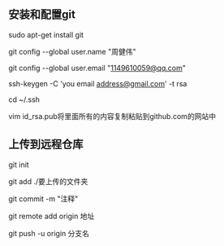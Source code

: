 ## 安装和配置git
sudo apt-get install git

git config --global user.name "周健伟"

git config --global user.email "1149610059@qq.com"

ssh-keygen -C 'you email address@gmail.com' -t rsa

cd ~/.ssh

vim id_rsa.pub将里面所有的内容复制粘贴到github.com的网站中

## 上传到远程仓库
git init

git add ./要上传的文件夹

git commit -m "注释"

git remote add origin 地址

git push -u origin 分支名